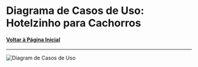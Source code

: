# Diagrama de Casos de Uso:  Hotelzinho para Cachorros
#### [Voltar à Página Inicial](https://github.com/renathavictor/DogBnb-APS)
---
![Diagram de Casos de Uso](https://i.imgur.com/Wwl8OPg.png "Diagrama de Casos de Uso")